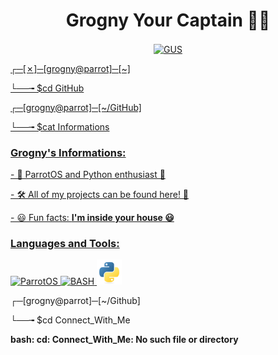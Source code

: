 <h1 align="center"><strong>Grogny</strong> Your Captain 👨‍✈️</h1>
<p align="center">
<a href="https://i.kym-cdn.com/entries/icons/original/000/041/650/gusripped.jpg" target="_blank" rel="noreferrer"> <img src="https://media.tenor.com/-ZTRnNnkX6gAAAAC/gustavo-fring.gif" alt="GUS" align="center" width="100" height="100"/> 
</p>

<p>┌─[✗]─[grogny@parrot]─[~]</p>
<p>└──╼ $cd GitHub</p>

<p>┌─[grogny@parrot]─[~/GitHub]</p>
<p>└──╼ $cat Informations</p>

<h3 align="left">Grogny's Informations:</h3>
<p>- 🦜 ParrotOS and Python enthusiast 🐍</p>

<p>- 🛠️ All of my projects can be found here! 👾</p>

<p>- 😃 Fun facts: <strong>I'm inside your house 😃</strong></p>

<h3 align="left">Languages and Tools:</h3>
<p align="left"> <a href="https://parrotsec.org/" target="_blank" rel="noreferrer"> <img src="https://github.com/Grogny/image-video-gif/blob/main/image-removebg-preview.png" alt="ParrotOS" width="38" height="38"/> </a> <a href="https://www.gnu.org/software/bash/" target="_blank" rel="noreferrer"> <img src="https://img.icons8.com/?size=512&id=8gWOBXY72Osj&format=png" alt="BASH" width="40" height="40"/> </a> <a href="https://www.python.org" target="_blank" rel="noreferrer"> <img src="https://raw.githubusercontent.com/devicons/devicon/master/icons/python/python-original.svg" alt="python" width="40" height="40"/> </a> </p>

<p>┌─[grogny@parrot]─[~/Github]</p>
<p>└──╼ $cd Connect_With_Me</p>
<p><strong>bash: cd: Connect_With_Me: No such file or directory</strong></p>
